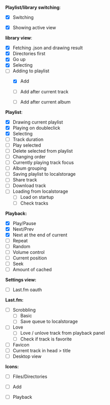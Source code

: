 
**Playlist/library switching**:
- [x] Switching
- [x] Showing active view


**library view**:
- [x] Fetching .json and drawing result
- [x] Directories first
- [x] Go up
- [x] Selecting
- [ ] Adding to playlist
  - [x] Add
  - [ ] Add after current track
  - [ ] Add after current album


**Playlist**:
- [x] Drawing current playlist
- [x] Playing on doubleclick
- [x] Selecting
- [ ] Track duration
- [ ] Play selected
- [ ] Delete selected from playlist
- [ ] Changing order
- [ ] Currently playing track focus
- [ ] Album grouping
- [ ] Saving playlist to localstorage
- [ ] Share track
- [ ] Download track
- [ ] Loading from localstorage
  - [ ] Load on startup
  - [ ] Check tracks
 
**Playback:**
- [x] Play/Pause
- [x] Next/Prev
- [x] Next at the end of current
- [ ] Repeat
- [ ] Random
- [ ] Volume control
- [ ] Current position
- [ ] Seek
- [ ] Amount of cached

**Settings view:**
- [ ] Last.fm oauth

**Last.fm:**
- [ ] Scrobbling
  - [ ] Basic
  - [ ] Save queue to localstorage
- [ ] Love
  - [ ] Love / unlove track from playback panel
  - [ ] Check if track is favorite

- [ ] Favicon
- [ ] Current track in head > title
- [ ] Desktop view

**Icons:**
- [ ] Files/Directories
- [ ] Add
- [ ] Playback
 